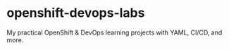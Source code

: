 # openshift-devops-labs
My practical OpenShift &amp; DevOps learning projects with YAML, CI/CD, and more.
